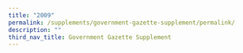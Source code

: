 ```yaml
---
title: "2009"
permalink: /supplements/government-gazette-supplement/permalink/
description: ""
third_nav_title: Government Gazette Supplement
---
```

